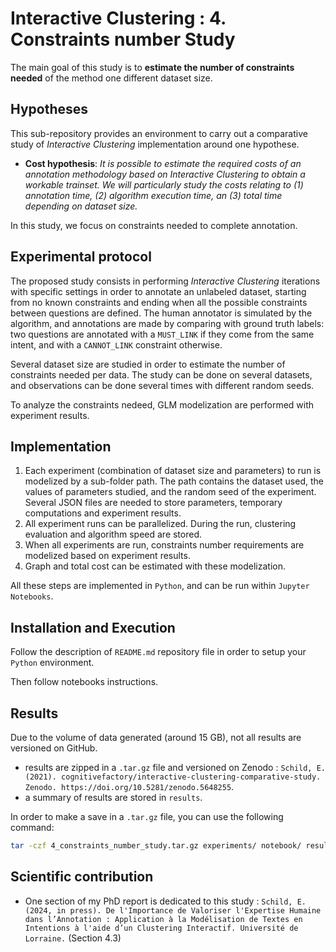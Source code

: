 # Interactive Clustering : 4. Constraints number Study

The main goal of this study is to **estimate the number of constraints needed** of the method one different dataset size.


## Hypotheses

This sub-repository provides an environment to carry out a comparative study of _Interactive Clustering_ implementation around one hypothese.
- **Cost hypothesis**: _It is possible to estimate the required costs of an annotation methodology based on Interactive Clustering to obtain a workable trainset. We will particularly study the costs relating to (1) annotation time,  (2) algorithm execution time, an (3) total time depending on dataset size._

In this study, we focus on constraints needed to complete annotation.


## Experimental protocol

The proposed study consists in performing _Interactive Clustering_ iterations with specific settings in order to annotate an unlabeled dataset, starting from no known constraints and ending when all the possible constraints between questions are defined.
The human annotator is simulated by the algorithm, and annotations are made by comparing with ground truth labels: two questions are annotated with a `MUST_LINK` if they come from the same intent, and with a `CANNOT_LINK` constraint otherwise.

Several dataset size are studied in order to estimate the number of constraints needed per data.
The study can be done on several datasets, and observations can be done several times with different random seeds.

To analyze the constraints nedeed, GLM modelization are performed with experiment results.


## Implementation

1. Each experiment (combination of dataset size and parameters) to run is modelized by a sub-folder path. The path contains the dataset used, the values of parameters studied, and the random seed of the experiment. Several JSON files are needed to store parameters, temporary computations and experiment results.
2. All experiment runs can be parallelized. During the run, clustering evaluation and algorithm speed are stored.
3. When all experiments are run, constraints number requirements are modelized based on experiment results.
4. Graph and total cost can be estimated with these modelization.

All these steps are implemented in `Python`, and can be run within `Jupyter Notebooks`.


## Installation and Execution

Follow the description of `README.md` repository file in order to setup your `Python` environment.

Then follow notebooks instructions.


## Results

Due to the volume of data generated (around 15 GB), not all results are versioned on GitHub.

- results are zipped in a `.tar.gz` file and versioned on Zenodo : `Schild, E. (2021). cognitivefactory/interactive-clustering-comparative-study. Zenodo. https://doi.org/10.5281/zenodo.5648255`.
- a summary of results are stored in `results`.

In order to make a save in a `.tar.gz` file, you can use the following command:
```bash
tar -czf 4_constraints_number_study.tar.gz experiments/ notebook/ results/ README.md
```


## Scientific contribution

- One section of my PhD report is dedicated to this study : `Schild, E. (2024, in press). De l'Importance de Valoriser l'Expertise Humaine dans l’Annotation : Application à la Modélisation de Textes en Intentions à l'aide d’un Clustering Interactif. Université de Lorraine.` (Section 4.3)